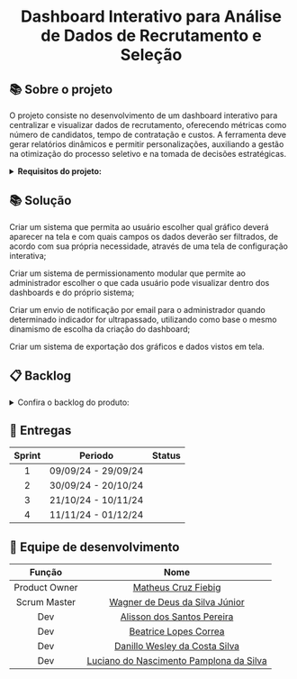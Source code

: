 <h1 align="center"> Dashboard Interativo para Análise de Dados de Recrutamento e Seleção </h1>

## :books: Sobre o projeto

O projeto consiste no desenvolvimento de um dashboard interativo para centralizar e visualizar dados de recrutamento, oferecendo métricas como número de candidatos, tempo de contratação e custos. A ferramenta deve gerar relatórios dinâmicos e permitir personalizações, auxiliando a gestão na otimização do processo seletivo e na tomada de decisões estratégicas.

<details>  
<summary><b> Requisitos do projeto: </b></summary>

## :wrench: Requisitos funcionais

•	Desenvolver um dashboard interativo para visualizar métricas de recrutamento e seleção em tempo real.

•	Permitir a personalização dos relatórios com filtros por departamento, tipo de vaga, e outras categorias.

•	Fornecer análises detalhadas sobre o desempenho do processo de recrutamento, incluindo o tempo médio de contratação e taxas de retenção.

•	Gerar relatórios automáticos e exportáveis em formatos como PDF e Excel para apresentações e análises offline.

•	Facilitar o compartilhamento de relatórios e dashboards entre equipes e departamentos com controle de acesso e permissões.

•	Permitir a seleção de indicadores chave de desempenho e a configuração de alertas automáticos para quando esses indicadores atingirem determinados níveis.

##  :bookmark_tabs: Requisitos não funcionais

•	Manual do Usuário detalhado para orientar os usuários na utilização do dashboard e na geração de relatórios.

•	Guia de instalação para a configuração inicial da plataforma, incluindo requisitos de hardware e software.

•	Modelagem de Banco de Dados para armazenamento eficiente e seguro dos dados de recrutamento e seleção.

•	Implementação de protocolos de segurança para proteger dados sensíveis dos candidatos e da empresa, conforme as melhores práticas de segurança da informação.

</details>

## :books: Solução

Criar um sistema que permita ao usuário escolher qual gráfico deverá aparecer na tela e com quais campos os dados deverão ser filtrados, de acordo com sua própria necessidade, através de uma tela de configuração interativa;
 
Criar um sistema de permissionamento modular que permite ao administrador escolher o que cada usuário pode visualizar dentro dos dashboards e do próprio sistema;

Criar um envio de notificação por email para o administrador quando determinado indicador for ultrapassado, utilizando como base o mesmo dinamismo de escolha da criação do dashboard;

Criar um sistema de exportação dos gráficos e dados vistos em tela.



## :clipboard: Backlog
<details>  
<summary> Confira o backlog do produto: </summary>
<br>
<table>
  <tr>
    <th>Rank</th>
    <th>Prioridade</th>
    <th>Feature</th>
    <th>User Story</th>
    <th>Sprint</th>
  </tr>
  <tr>
    <td>1</td>
    <td>Alta</td>
    <td>Visualizar dashboards</td>
    <td>Eu como usuário, quero poder visualizar um dashboard para que eu possa ter ciência sobre as métricas atuais de recrutamento e seleção da empresa</td>
    <td>1</td>
  </tr>
  <tr>
    <td>2</td>
    <td>Média</td>
    <td>Importar dados provisionados</td>
    <td>Eu como desenvolvedor, quero importar os dados provisionados pelo cliente para que os dados possam ser centralizados em um único banco de dados</td>
    <td>1</td>
  </tr>
  <tr>
    <td>3</td>
    <td>Alta</td>
    <td>Gerir Dashboards</td>
    <td>Eu como desenvolvedor, quero importar os dados provisionados pelo cliente para que os dados possam ser centralizados em um único banco de dados</td>
    <td>2</td>
  </tr>
  <tr>
    <td>4</td>
    <td>Alta</td>
    <td>Seleção de Indicadores personalizada</td>
    <td>Eu como administrador do sistema, quero poder criar notificações de email personalizadas com base em indicadores para que eu possa ter um direcionamento mais assertivo dos problemas da empresa</td>
    <td>2</td>
  </tr>
  <tr>
    <td>5</td>
    <td>Alta</td>
    <td>Seleção de Indicadores: envio de email</td>
    <td>Eu como administrador do sistema, quero poder receber notificações em meu email para que eu possa ser avisado quando determinado indicador for ultrapassado</td>
    <td>2</td>
  </tr>
  <tr>
    <td>6</td>
    <td>Média</td>
    <td>Autenticação de usuário</td>
    <td>Eu como usuário, quero poder realizar login na aplicação para que eu possa visualizar os dashboards do sistema</td>
    <td>2</td>
  </tr>
  <tr>
    <td>7</td>
    <td>Média</td>
    <td>Gerir permissões</td>
    <td>Eu como administrador do sistema, quero poder dar e remover permissões do usuário para que eu possa ter o controle granular de cada usuário</td>
    <td>2</td>
  </tr>
  <tr>
    <td>8</td>
    <td>Baixa</td>
    <td>Gerar Relatórios - PDF</td>
    <td>Eu como usuário, quero poder exportar um determinado dashboard para PDF para que eu tê-lo disponível offline</td>
    <td>2</td>
  </tr>
  <tr>
    <td>9</td>
    <td>Baixa</td>
    <td>Gerar Relatórios - Excel</td>
    <td>Eu como usuário, quero poder exportar um determinado dashboard para EXCEL para que eu tê-lo disponível offline</td>
    <td>2</td>
  </tr>
</table>
</details>

## :calendar: Entregas

| Sprint | Periodo | Status |
| :---: | :---: | :---: |
| 1 | 09/09/24 - 29/09/24 |  |
| 2 | 30/09/24 - 20/10/24 |  |
| 3 | 21/10/24 - 10/11/24 |  |
| 4 | 11/11/24 - 01/12/24 |  |


## :busts_in_silhouette: Equipe de desenvolvimento

| Função | Nome |
| :---: | :---: |
| Product Owner | [Matheus Cruz Fiebig](https://github.com/matheus-fiebig) |
| Scrum Master | [Wagner de Deus da Silva Júnior](https://github.com/wdeus) |
| Dev | [Alisson dos Santos Pereira](https://github.com/41issonm) |
| Dev | [Beatrice Lopes Correa](https://github.com/beatricelopes) |
| Dev | [Danillo Wesley da Costa Silva](https://github.com/xxzidanilloxx) |
| Dev | [Luciano do Nascimento Pamplona da Silva](https://github.com/lucianonps) |
